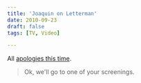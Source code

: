 ```yaml
---
title: 'Joaquin on Letterman'
date: 2010-09-23
draft: false
tags: [TV, Video]

---
```


All [apologies this time](http://www.youtube.com/watch?v=WEI4LUqhfn8).

> Ok, we'll go to one of your screenings.